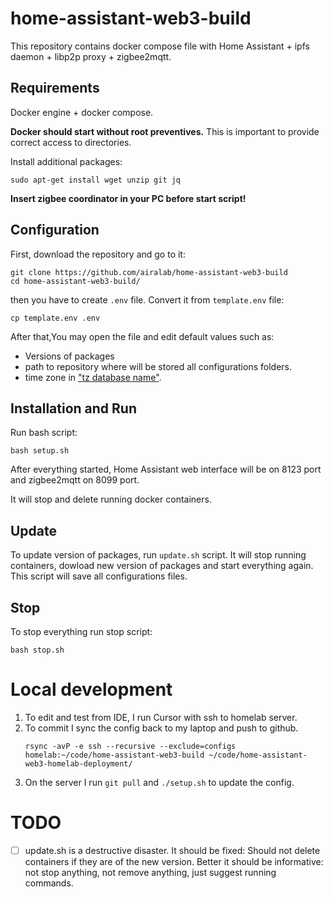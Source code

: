 # home-assistant-web3-build

This repository contains docker compose file with Home Assistant + ipfs daemon + libp2p proxy + zigbee2mqtt.

## Requirements 

Docker engine + docker compose.

**Docker should start without root preventives.** This is important to provide correct access to directories.

Install additional packages:
```commandline
sudo apt-get install wget unzip git jq
```

**Insert zigbee coordinator in your PC before start script!** 

## Configuration

First, download the repository and go to it:
```commandline
git clone https://github.com/airalab/home-assistant-web3-build
cd home-assistant-web3-build/
```

then you have to create `.env` file. Convert it from `template.env` file:
```commandline
cp template.env .env
```
After that,You may open the file and edit default values such as: 
- Versions of packages
- path to repository where will be stored all configurations folders.
- time zone in ["tz database name"](https://en.wikipedia.org/wiki/List_of_tz_database_time_zones).



## Installation and Run

Run bash script:
```commandline
bash setup.sh
```

After everything started, Home Assistant web interface will be on 8123 port and zigbee2mqtt on 8099 port.


It will stop and delete running docker containers.

## Update 

To update version of packages, run `update.sh` script. It will stop running containers, dowload new version of packages and start everything again. This script will save all configurations files.


## Stop

To stop everything run stop script:
```commandline
bash stop.sh
```

# Local development

1. To edit and test from IDE, I run Cursor with ssh to homelab server.
2. To commit I sync the config back to my laptop and push to github.
    ```commandline
    rsync -avP -e ssh --recursive --exclude=configs homelab:~/code/home-assistant-web3-build ~/code/home-assistant-web3-homelab-deployment/
    ```
3. On the server I run `git pull` and `./setup.sh` to update the config.

# TODO
- [ ] update.sh is a destructive disaster. It should be fixed: Should not delete containers if they are of the new version. Better it should be informative: not stop anything, not remove anything, just suggest running commands.
